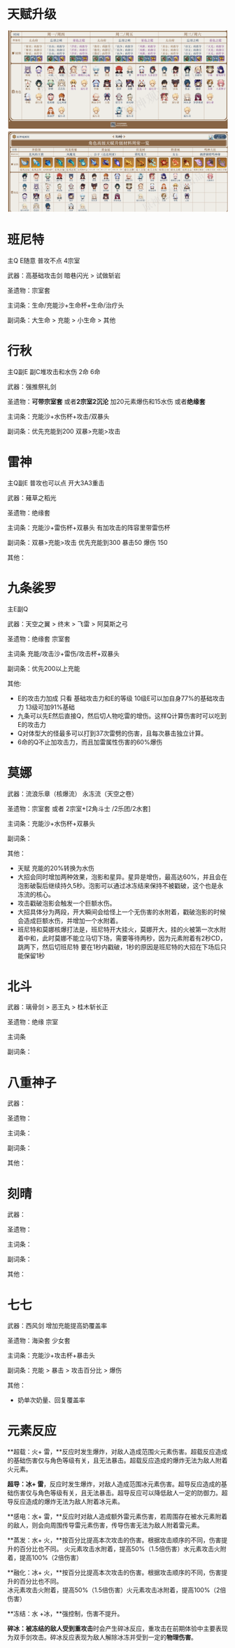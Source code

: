 # 天赋升级

<img src="img/原神/image-20220314195107666.png" alt="image-20220314195107666" style="zoom:150%;" />

# 班尼特

主Q E随意 普攻不点 4宗室

武器：高基础攻击剑 暗巷闪光 > 试做斩岩

圣遗物：宗室套

主词条：生命/充能沙+生命杯+生命/治疗头

副词条：大生命 > 充能 > 小生命 > 其他

# 行秋

主Q副E	副C堆攻击和水伤   2命 6命

武器：强推祭礼剑 

圣遗物：**可带宗室套**   或者**2宗室2沉沦** 加20元素爆伤和15水伤 或者**绝缘套**

主词条：充能沙+水伤杯+攻击/双暴头

副词条：优先充能到200 双暴>充能>攻击

# 雷神

主Q副E 普攻也可以点 开大3A3重击

武器：薙草之稻光

圣遗物：绝缘套

主词条：充能沙+雷伤杯+双暴头 	有加攻击的阵容里带雷伤杯

副词条：双暴>充能>攻击  优先充能到300  暴击50 爆伤 150 

其他：

# 九条裟罗

主E副Q 	

武器：天空之翼 > 终末 > 飞雷 > 阿莫斯之弓

圣遗物：绝缘套 宗室套

主词条 充能/攻击沙+雷伤/攻击杯+双暴头

副词条：优先200以上充能 

其他:

- E的攻击力加成 只看 基础攻击力和E的等级 10级E可以加自身77%的基础攻击力 13级可加91%基础
- 九条可以先E然后直接Q，然后切人物吃雷的增伤。这样Q计算伤害时可以吃到E的攻击力
- Q对体型大的怪最多可以打到37次雷劈的伤害，且每次暴击独立计算。
- 6命的Q不止加攻击力，而且加雷属性伤害的60%爆伤

# 莫娜

武器：流浪乐章（核爆流） 永冻流（天空之卷）

圣遗物：宗室套 或者 2宗室+[2角斗士 /2乐团/2水套]

主词条：充能沙+水伤杯+双暴头

副词条：

其他：

- 天赋 充能的20%转换为水伤
- 大招会同时增加两种效果，泡影和星异。星异是增伤，最高达60%，并且会在泡影破裂后继续持久5秒。泡影可以通过冰冻结来保持不被戳破，这个也是永冻流的核心。
- 攻击戳破泡影会触发一个巨额水伤。
- 大招具体分为两段，开大瞬间会给怪上一个无伤害的水附着，戳破泡影的时候会造成巨额水伤，并增加一个水附着。
- 班尼特和莫娜核爆打法是，班尼特开大挂火，莫娜开大，挂的火被第一次水附着中和，此时莫娜不能立马切下场，需要等待两秒，因为元素附着有2秒CD，跳两下，然后切班尼特 要在1秒内戳破，1秒的原因是班尼特的大招在下场后只能保留1秒

# 北斗

武器：璃骨剑 > 恶王丸 > 桂木斩长正

圣遗物：绝缘 宗室

主词条

副词条：



# 八重神子

武器：

圣遗物：

主词条：

副词条：

其他：

# 刻晴

武器：

圣遗物：

主词条：

副词条：

其他：

# 七七

武器：西风剑 增加充能提高奶覆盖率

圣遗物：海染套 少女套

主词条：充能沙+攻击杯+暴击头

副词条：充能 > 暴击 > 攻击百分比 > 爆伤

其他：

- 奶单次奶量、回复覆盖率

# 元素反应

**超载：火+ 雷，**反应时发生爆炸，对敌人造成范围火元素伤害。超载反应造成的基础伤害仅与角色等级有关，且无法暴击。超载反应造成的爆炸无法为敌人附着火元素。

**超导：冰+ 雷**，反应时发生爆炸，对敌人造成范围冰元素伤害。超导反应造成的基础伤害仅与角色等级有关，且无法暴击。超导反应可以降低敌人一定的防御力。超导反应造成的爆炸无法为敌人附着冰元素。

**感电：水+ 雷，**反应时对敌人造成额外雷元素伤害，若周围存在被水元素附着的敌人，则会向周围传导雷元素伤害，传导伤害无法为敌人附着雷元素。

**蒸发：水+ 火，**按百分比提高本次攻击的伤害。根据攻击顺序的不同，伤害提升的百分比也不同。
火元素攻击水附着，提高50%（1.5倍伤害）水元素攻击火附着，提高100%（2倍伤害）

**融化：冰+ 火，**按百分比提高本次攻击的伤害。根据攻击顺序的不同，伤害提升的百分比也不同。     
冰元素攻击火附着，提高50%（1.5倍伤害）火元素攻击冰附着，提高100%（2倍伤害）

**冻结：水 +冰，**强控制，伤害不提升。

**碎冰：**被冻结的敌人受到**重攻击**时会产生碎冰反应，重攻击在前期体验中主要表现为双手剑攻击。碎冰反应表现为敌人解除冰冻并受到一定的**物理伤害**。